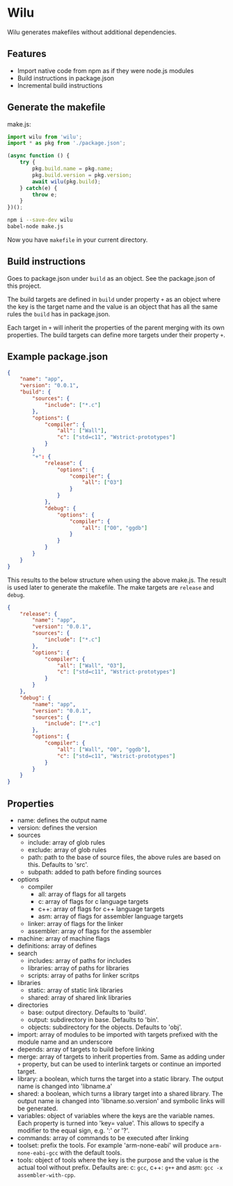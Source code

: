 # Wilu

Wilu generates makefiles without additional dependencies.

## Features

* Import native code from npm as if they were node.js modules
* Build instructions in package.json
* Incremental build instructions

## Generate the makefile

make.js:
```js
import wilu from 'wilu';
import * as pkg from './package.json';

(async function () {
	try {
		pkg.build.name = pkg.name;
		pkg.build.version = pkg.version;
		await wilu(pkg.build);
	} catch(e) {
		throw e;
	}
})();
```

```sh
npm i --save-dev wilu
babel-node make.js
```

Now you have `makefile` in your current directory.

## Build instructions

Goes to package.json under `build` as an object. See the package.json of this project.

The build targets are defined in `build` under property `+` as an object where the key is the target name and the value is an object
that has all the same rules the `build` has in package.json.

Each target in `+` will inherit the properties of the parent merging with its own properties.
The build targets can define more targets under their property `+`.

Example package.json
---
```json
{
	"name": "app",
	"version": "0.0.1",
	"build": {
		"sources": {
			"include": ["*.c"]
		},
		"options": {
			"compiler": {
				"all": ["Wall"],
				"c": ["std=c11", "Wstrict-prototypes"]
			}
		}
		"+": {
			"release": {
				"options": {
					"compiler": {
						"all": ["O3"]
					}
				}
			},
			"debug": {
				"options": {
					"compiler": {
						"all": ["O0", "ggdb"]
					}
				}
			}
		}
	}
}
```

This results to the below structure when using the above make.js.
The result is used later to generate the makefile.
The make targets are `release` and `debug`.

```json
{
	"release": {
		"name": "app",
		"version": "0.0.1",
		"sources": {
			"include": ["*.c"]
		},
		"options": {
			"compiler": {
				"all": ["Wall", "O3"],
				"c": ["std=c11", "Wstrict-prototypes"]
			}
		}
	},
	"debug": {
		"name": "app",
		"version": "0.0.1",
		"sources": {
			"include": ["*.c"]
		},
		"options": {
			"compiler": {
				"all": ["Wall", "O0", "ggdb"],
				"c": ["std=c11", "Wstrict-prototypes"]
			}
		}
	}
}
```

## Properties


* name: defines the output name
* version: defines the version
* sources
  - include: array of glob rules
  - exclude: array of glob rules
  - path: path to the base of source files, the above rules are based on this. Defaults to 'src'.
  - subpath: added to path before finding sources
* options
  - compiler
    - all: array of flags for all targets
    - c: array of flags for c language targets
    - c++: array of flags for c++ language targets
    - asm: array of flags for assembler language targets
  - linker: array of flags for the linker
  - assembler: array of flags for the assembler
* machine: array of machine flags
* definitions: array of defines
* search
  - includes: array of paths for includes
  - libraries: array of paths for libraries
  - scripts: array of paths for linker scritps
* libraries
  - static: array of static link libraries
  - shared: array of shared link libraries
* directories
  - base: output directory. Defaults to 'build'.
  - output: subdirectory in base. Defaults to 'bin'.
  - objects: subdirectory for the objects. Defaults to 'obj'.
* import: array of modules to be imported with targets prefixed with the module name and an underscore
* depends: array of targets to build before linking
* merge: array of targets to inherit properties from. Same as adding under `+` property, but can be used to interlink targets or
  continue an imported target.
* library: a boolean, which turns the target into a static library. The output name is changed into 'libname.a'
* shared: a boolean, which turns a library target into a shared library. The output name is changed into 'libname.so.version'
  and symbolic links will be generated.
* variables: object of variables where the keys are the variable names. Each property is turned into 'key= value'. This allows to
  specify a modifier to the equal sign, e.g. ':' or '?'.
* commands: array of commands to be executed after linking
* toolset: prefix the tools. For example 'arm-none-eabi' will produce `arm-none-eabi-gcc` with the default tools.
* tools: object of tools where the key is the purpose and the value is the actual tool without prefix. Defaults are: c: `gcc`,
  c++: `g++` and asm: `gcc -x assembler-with-cpp`.
